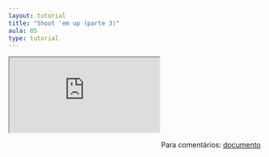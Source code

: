 ```yaml
---
layout: tutorial
title: "Shoot 'em up (parte 3)"
aula: 05
type: tutorial
---
```


<iframe src="https://docs.google.com/document/d/e/2PACX-1vTTXGU9TzIxGuGEnWNkdyaMGTbPYuaMI3hi1gEjf-1eR1SZZoaVSYNmAe17OpkRwr09FU7QmU_PmtMJ/pub?embedded=true"></iframe>

<span style="float:right">Para comentários: [documento](https://docs.google.com/document/d/1OlFFAEjmropIJ90sqfRhhlQUzyB_FNijY5ki0xEk3no/edit?usp=sharing)</span>
